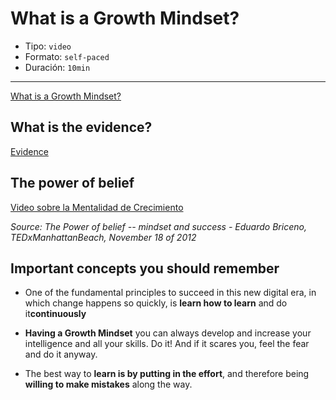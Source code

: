 # What is a Growth Mindset?

* Tipo: `video`
* Formato: `self-paced`
* Duración: `10min`

***

[What is a Growth Mindset?](https://vimeo.com/407240377)

## What is the evidence?

[Evidence](https://vimeo.com/407251312)

## The power of belief

[Video sobre la Mentalidad de Crecimiento](http://www.youtube.com/watch?v=pN34FNbOKXc&cc_lang_pref=es&cc_load_policy=1)

*Source: The Power of belief -- mindset and success - Eduardo Briceno, TEDxManhattanBeach, November 18 of 2012*

## Important concepts you should remember

* One of the fundamental principles to succeed in this new digital era, in which
change happens so quickly, is  **learn  how to learn** and do it**continuously**

* **Having a Growth Mindset** you can always  develop and increase your
intelligence and all your skills. Do it!  And if it scares you, feel the fear
and do it anyway.

* The best way to **learn is by putting in the effort**, and therefore being
**willing to make mistakes** along the way.
